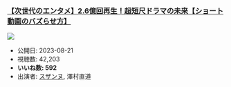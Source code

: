 ### [【次世代のエンタメ】2.6億回再生！超短尺ドラマの未来【ショート動画のバズらせ方】](https://www.youtube.com/watch?v=9mfYEF672_E)
[![](https://img.youtube.com/vi/9mfYEF672_E/sddefault.jpg)](https://www.youtube.com/watch?v=9mfYEF672_E)
-   公開日: 2023-08-21
-   視聴数: 42,203
-   **いいね数: 592**
-   出演者: [スザンヌ](/rehacq_fan/people/スザンヌ "wikilink"), 澤村直道
